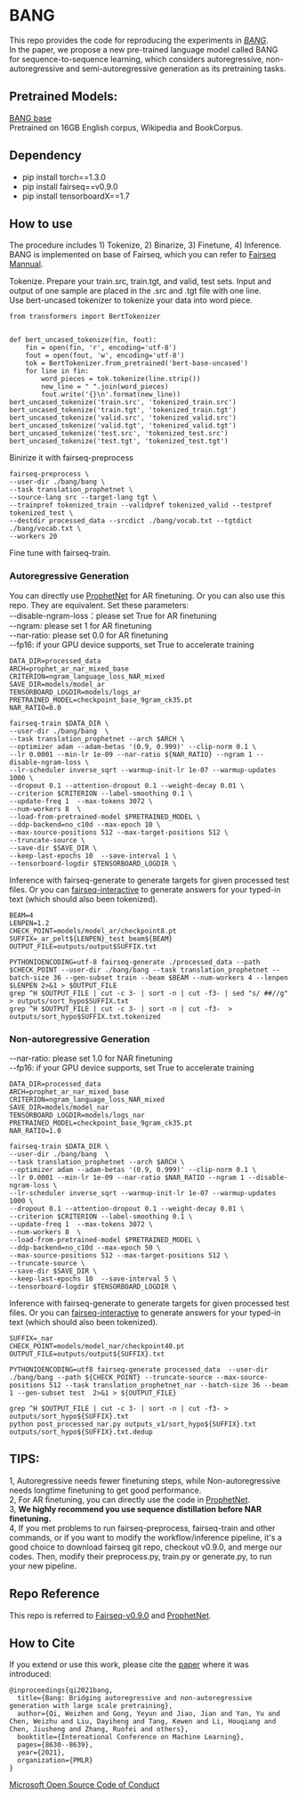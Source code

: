 # BANG

This repo provides the code for reproducing the experiments in [*BANG*](https://arxiv.org/abs/2012.15525). \
In the paper, we propose a new pre-trained language model called BANG for sequence-to-sequence learning, 
which considers autoregressive, non-autoregressive and semi-autoregressive generation as its pretraining tasks. 


## Pretrained Models:  
[BANG base](https://msraprophetnet.blob.core.windows.net/bang/checkpoint_base_9gram_ck35.pt)  
Pretrained on 16GB English corpus, Wikipedia and BookCorpus.

## Dependency
- pip install torch==1.3.0  
- pip install fairseq==v0.9.0
- pip install tensorboardX==1.7  

## How to use

The procedure includes 1) Tokenize, 2) Binarize, 3) Finetune, 4) Inference.  
BANG is implemented on base of Fairseq, which you can refer to [Fairseq Mannual](https://fairseq.readthedocs.io/en/latest/command_line_tools.html).  



Tokenize. Prepare your train.src, train.tgt, and valid, test sets. Input and output of one sample are placed in the .src and .tgt file with one line.    
Use bert-uncased tokenizer to tokenize your data into word piece. 
```
from transformers import BertTokenizer


def bert_uncased_tokenize(fin, fout):
    fin = open(fin, 'r', encoding='utf-8')
    fout = open(fout, 'w', encoding='utf-8')
    tok = BertTokenizer.from_pretrained('bert-base-uncased')
    for line in fin:
        word_pieces = tok.tokenize(line.strip())
        new_line = " ".join(word_pieces)
        fout.write('{}\n'.format(new_line))
bert_uncased_tokenize('train.src', 'tokenized_train.src')
bert_uncased_tokenize('train.tgt', 'tokenized_train.tgt')
bert_uncased_tokenize('valid.src', 'tokenized_valid.src')
bert_uncased_tokenize('valid.tgt', 'tokenized_valid.tgt')
bert_uncased_tokenize('test.src', 'tokenized_test.src')
bert_uncased_tokenize('test.tgt', 'tokenized_test.tgt')
```
Binirize it with fairseq-preprocess
```
fairseq-preprocess \
--user-dir ./bang/bang \
--task translation_prophetnet \
--source-lang src --target-lang tgt \
--trainpref tokenized_train --validpref tokenized_valid --testpref tokenized_test \
--destdir processed_data --srcdict ./bang/vocab.txt --tgtdict ./bang/vocab.txt \
--workers 20
```
Fine tune with fairseq-train.  
### Autoregressive Generation 
You can directly use [ProphetNet](https://github.com/microsoft/ProphetNet) for AR finetuning. 
Or you can also use this repo. They are equivalent. Set these parameters:    
--disable-ngram-loss：please set True for AR finetuning    
--ngram: please set 1 for AR finetuning  
--nar-ratio: please set 0.0 for AR finetuning  
--fp16: if your GPU device supports, set True to accelerate training  
```
DATA_DIR=processed_data
ARCH=prophet_ar_nar_mixed_base
CRITERION=ngram_language_loss_NAR_mixed
SAVE_DIR=models/model_ar
TENSORBOARD_LOGDIR=models/logs_ar
PRETRAINED_MODEL=checkpoint_base_9gram_ck35.pt
NAR_RATIO=0.0

fairseq-train $DATA_DIR \
--user-dir ./bang/bang  \
--task translation_prophetnet --arch $ARCH \
--optimizer adam --adam-betas '(0.9, 0.999)' --clip-norm 0.1 \
--lr 0.0001 --min-lr 1e-09 --nar-ratio ${NAR_RATIO} --ngram 1 --disable-ngram-loss \
--lr-scheduler inverse_sqrt --warmup-init-lr 1e-07 --warmup-updates 1000 \
--dropout 0.1 --attention-dropout 0.1 --weight-decay 0.01 \
--criterion $CRITERION --label-smoothing 0.1 \
--update-freq 1  --max-tokens 3072 \
--num-workers 8  \
--load-from-pretrained-model $PRETRAINED_MODEL \
--ddp-backend=no_c10d --max-epoch 10 \
--max-source-positions 512 --max-target-positions 512 \
--truncate-source \
--save-dir $SAVE_DIR \
--keep-last-epochs 10  --save-interval 1 \
--tensorboard-logdir $TENSORBOARD_LOGDIR \
```
Inference with fairseq-generate to generate targets for given processed test files. Or you can [fairseq-interactive](https://fairseq.readthedocs.io/en/latest/command_line_tools.html#fairseq-interactive) to generate answers for your typed-in text (which should also been tokenized).
```
BEAM=4
LENPEN=1.2
CHECK_POINT=models/model_ar/checkpoint8.pt
SUFFIX=_ar_pelt${LENPEN}_test_beam${BEAM}
OUTPUT_FILE=outputs/output$SUFFIX.txt

PYTHONIOENCODING=utf-8 fairseq-generate ./processed_data --path $CHECK_POINT --user-dir ./bang/bang --task translation_prophetnet --batch-size 36 --gen-subset train --beam $BEAM --num-workers 4 --lenpen $LENPEN 2>&1 > $OUTPUT_FILE
grep ^H $OUTPUT_FILE | cut -c 3- | sort -n | cut -f3- | sed "s/ ##//g" > outputs/sort_hypo$SUFFIX.txt
grep ^H $OUTPUT_FILE | cut -c 3- | sort -n | cut -f3-  > outputs/sort_hypo$SUFFIX.txt.tokenized
```
### Non-autoregressive Generation  
--nar-ratio: please set 1.0 for NAR finetuning  
--fp16: if your GPU device supports, set True to accelerate training  
```
DATA_DIR=processed_data
ARCH=prophet_ar_nar_mixed_base
CRITERION=ngram_language_loss_NAR_mixed
SAVE_DIR=models/model_nar
TENSORBOARD_LOGDIR=models/logs_nar
PRETRAINED_MODEL=checkpoint_base_9gram_ck35.pt
NAR_RATIO=1.0

fairseq-train $DATA_DIR \
--user-dir ./bang/bang  \
--task translation_prophetnet --arch $ARCH \
--optimizer adam --adam-betas '(0.9, 0.999)' --clip-norm 0.1 \
--lr 0.0001 --min-lr 1e-09 --nar-ratio $NAR_RATIO --ngram 1 --disable-ngram-loss \
--lr-scheduler inverse_sqrt --warmup-init-lr 1e-07 --warmup-updates 1000 \
--dropout 0.1 --attention-dropout 0.1 --weight-decay 0.01 \
--criterion $CRITERION --label-smoothing 0.1 \
--update-freq 1  --max-tokens 3072 \
--num-workers 8  \
--load-from-pretrained-model $PRETRAINED_MODEL \
--ddp-backend=no_c10d --max-epoch 50 \
--max-source-positions 512 --max-target-positions 512 \
--truncate-source \
--save-dir $SAVE_DIR \
--keep-last-epochs 10  --save-interval 5 \
--tensorboard-logdir $TENSORBOARD_LOGDIR \
```
Inference with fairseq-generate to generate targets for given processed test files. Or you can [fairseq-interactive](https://fairseq.readthedocs.io/en/latest/command_line_tools.html#fairseq-interactive) to generate answers for your typed-in text (which should also been tokenized).
```
SUFFIX=_nar
CHECK_POINT=models/model_nar/checkpoint40.pt
OUTPUT_FILE=outputs/output${SUFFIX}.txt

PYTHONIOENCODING=utf8 fairseq-generate processed_data  --user-dir ./bang/bang --path ${CHECK_POINT} --truncate-source --max-source-positions 512 --task translation_prophetnet_nar --batch-size 36 --beam 1 --gen-subset test  2>&1 > ${OUTPUT_FILE}

grep ^H $OUTPUT_FILE | cut -c 3- | sort -n | cut -f3- > outputs/sort_hypo${SUFFIX}.txt
python post_processed_nar.py outputs_v1/sort_hypo${SUFFIX}.txt outputs/sort_hypo${SUFFIX}.txt.dedup

```

## TIPS:
1, Autoregressive needs fewer finetuning steps, while Non-autoregressive needs longtime finetuning to get good performance.  
2, For AR finetuning, you can directly use the code in [ProphetNet](https://github.com/microsoft/ProphetNet).  
3, **We highly recommend you use sequence distillation before NAR finetuning.**  
4, If you met problems to run fairseq-preprocess, fairseq-train and other commands, or if you want to modify the workflow/inference pipeline, 
it's a good choice to download fairseq git repo, checkout v0.9.0, and merge our codes. Then, modify their preprocess.py, train.py or generate.py, to run your new pipeline. 


## Repo Reference
This repo is referred to [Fairseq-v0.9.0](https://github.com/pytorch/fairseq/tree/v0.9.0) and [ProphetNet](https://github.com/microsoft/ProphetNet).



## How to Cite
If you extend or use this work, please cite the [paper](https://arxiv.org/abs/2012.15525) where it was introduced:
```
@inproceedings{qi2021bang,
  title={Bang: Bridging autoregressive and non-autoregressive generation with large scale pretraining},
  author={Qi, Weizhen and Gong, Yeyun and Jiao, Jian and Yan, Yu and Chen, Weizhu and Liu, Dayiheng and Tang, Kewen and Li, Houqiang and Chen, Jiusheng and Zhang, Ruofei and others},
  booktitle={International Conference on Machine Learning},
  pages={8630--8639},
  year={2021},
  organization={PMLR}
}
```
[Microsoft Open Source Code of Conduct](https://opensource.microsoft.com/codeofconduct)
